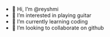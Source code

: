- 👋 Hi, I’m @reyshmi
- 👀 I’m interested in  playing guitar
- 🌱 I’m currently learning coding
- 💞️ I’m looking to collaborate on github

<!---
reyshmi/reyshmi is a ✨ special ✨ repository because its `README.md` (this file) appears on your GitHub profile.
You can click the Preview link to take a look at your changes.
--->
